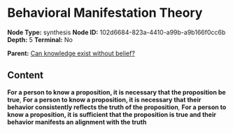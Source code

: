 # Behavioral Manifestation Theory

**Node Type:** synthesis
**Node ID:** 102d6684-823a-4410-a99b-a9b166f0cc6b
**Depth:** 5
**Terminal:** No

**Parent:** [Can knowledge exist without belief?](can-knowledge-exist-without-belief-antithesis-67bf3ab0-c18f-4817-a5d1-8aa2a2f3c59d.md)

## Content

**For a person to know a proposition, it is necessary that the proposition be true**, **For a person to know a proposition, it is necessary that their behavior consistently reflects the truth of the proposition**, **For a person to know a proposition, it is sufficient that the proposition is true and their behavior manifests an alignment with the truth**
